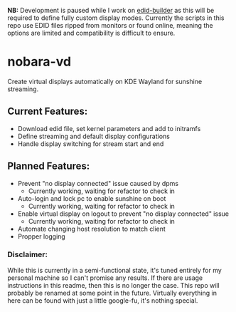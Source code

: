 **NB:** Development is paused while I work on [edid-builder](https://github.com/That-Sasha/edid-builder) as this will be required to define fully custom display modes. Currently the scripts in this repo use EDID files ripped from monitors or found online, meaning the options are limited and compatibility is difficult to ensure.

# nobara-vd
Create virtual displays automatically on KDE Wayland for sunshine streaming.

## Current Features:
- Download edid file, set kernel parameters and add to initramfs
- Define streaming and default display configurations
- Handle display switching for stream start and end

## Planned Features:
- Prevent "no display connected" issue caused by dpms
    - Currently working, waiting for refactor to check in
- Auto-login and lock pc to enable sunshine on boot
    - Currently working, waiting for refactor to check in
- Enable virtual display on logout to prevent "no display connected" issue
    - Currently working, waiting for refactor to check in
- Automate changing host resolution to match client
- Propper logging


### Disclaimer:

While this is currently in a semi-functional state, it's tuned entirely for my personal machine so I can't promise any results. If there are usage instructions in this readme, then this is no longer the case. This repo will probably be renamed at some point in the future. Virtually everything in here can be found with just a little google-fu, it's nothing special. 
